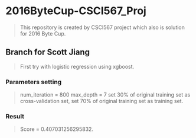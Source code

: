 # 2016ByteCup-CSCI567_Proj #
> This repository is created by CSCI567 project which also is solution for 2016 Byte Cup.

## Branch for Scott Jiang ##
> First try with logistic regression using xgboost.

### Parameters setting
> num_iteration = 800
> max_depth = 7
> set 30% of original training set as cross-validation set, set 70% of original training set as training set.

### Result ###
> Score = 0.407031256295832.
